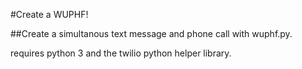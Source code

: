 #Create a WUPHF!

##Create a simultanous text message and phone call with wuphf.py.

requires python 3 and the twilio python helper library.
